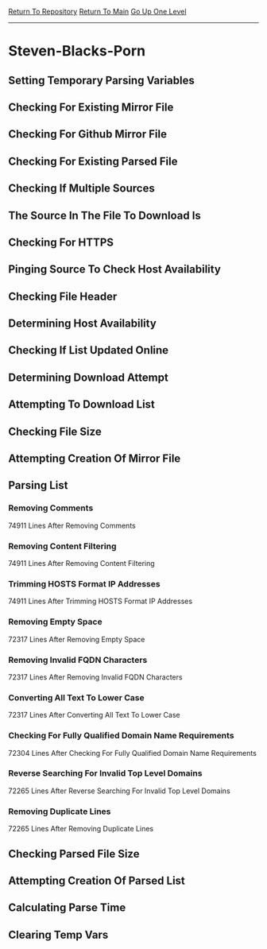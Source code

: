 [Return To Repository](https://github.com/deathbybandaid/piholeparser/)
[Return To Main](https://github.com/deathbybandaid/piholeparser/blob/master/RecentRunLogs/Mainlog.md)
[Go Up One Level](https://github.com/deathbybandaid/piholeparser/blob/master/RecentRunLogs/TopLevelScripts/30-Processing-External-Blacklists.md)
____________________________________
# Steven-Blacks-Porn
## Setting Temporary Parsing Variables
## Checking For Existing Mirror File
## Checking For Github Mirror File
## Checking For Existing Parsed File
## Checking If Multiple Sources
## The Source In The File To Download Is
## Checking For HTTPS
## Pinging Source To Check Host Availability
## Checking File Header
## Determining Host Availability
## Checking If List Updated Online
## Determining Download Attempt
## Attempting To Download List
## Checking File Size
## Attempting Creation Of Mirror File
## Parsing List
### Removing Comments
74911 Lines After Removing Comments
### Removing Content Filtering
74911 Lines After Removing Content Filtering
### Trimming HOSTS Format IP Addresses
74911 Lines After Trimming HOSTS Format IP Addresses
### Removing Empty Space
72317 Lines After Removing Empty Space
### Removing Invalid FQDN Characters
72317 Lines After Removing Invalid FQDN Characters
### Converting All Text To Lower Case
72317 Lines After Converting All Text To Lower Case
### Checking For Fully Qualified Domain Name Requirements
72304 Lines After Checking For Fully Qualified Domain Name Requirements
### Reverse Searching For Invalid Top Level Domains
72265 Lines After Reverse Searching For Invalid Top Level Domains
### Removing Duplicate Lines
72265 Lines After Removing Duplicate Lines
## Checking Parsed File Size
## Attempting Creation Of Parsed List
## Calculating Parse Time
## Clearing Temp Vars
